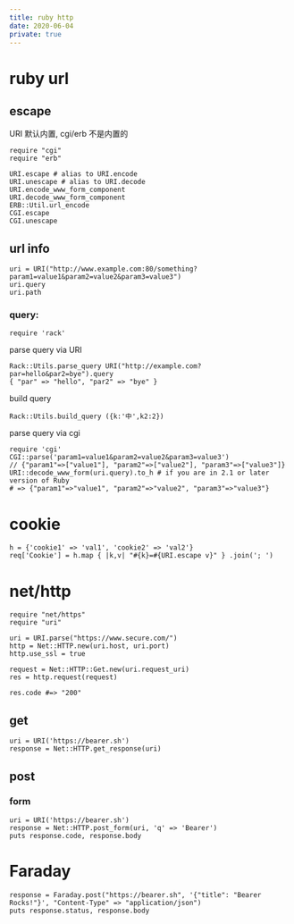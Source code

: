 ```yaml
---
title: ruby http
date: 2020-06-04
private: true
---
```

# ruby url
## escape
URI 默认内置, cgi/erb 不是内置的

    require "cgi"
    require "erb"

    URI.escape # alias to URI.encode
    URI.unescape # alias to URI.decode
    URI.encode_www_form_component
    URI.decode_www_form_component
    ERB::Util.url_encode
    CGI.escape
    CGI.unescape

## url info
    uri = URI("http://www.example.com:80/something?param1=value1&param2=value2&param3=value3")
    uri.query
    uri.path

### query:
    require 'rack'

parse query via URI

    Rack::Utils.parse_query URI("http://example.com?par=hello&par2=bye").query
    { "par" => "hello", "par2" => "bye" } 

build query

    Rack::Utils.build_query ({k:'中',k2:2})

parse query via cgi

    require 'cgi'
    CGI::parse('param1=value1&param2=value2&param3=value3')
    // {"param1"=>["value1"], "param2"=>["value2"], "param3"=>["value3"]}
    URI::decode_www_form(uri.query).to_h # if you are in 2.1 or later version of Ruby
    # => {"param1"=>"value1", "param2"=>"value2", "param3"=>"value3"}

# cookie
    h = {'cookie1' => 'val1', 'cookie2' => 'val2'}
    req['Cookie'] = h.map { |k,v| "#{k}=#{URI.escape v}" } .join('; ')

# net/http
    require "net/https"
    require "uri"

    uri = URI.parse("https://www.secure.com/")
    http = Net::HTTP.new(uri.host, uri.port)
    http.use_ssl = true

    request = Net::HTTP::Get.new(uri.request_uri)
    res = http.request(request)

    res.code #=> "200"

## get
    uri = URI('https://bearer.sh')
    response = Net::HTTP.get_response(uri)

## post
### form
    uri = URI('https://bearer.sh')
    response = Net::HTTP.post_form(uri, 'q' => 'Bearer')
    puts response.code, response.body

# Faraday
    response = Faraday.post("https://bearer.sh", '{"title": "Bearer Rocks!"}', "Content-Type" => "application/json")
    puts response.status, response.body